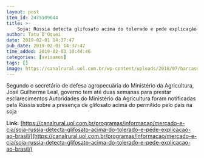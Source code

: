 ```yaml
---
layout: post
item_id: 2475109644
title: >-
    Soja: Rússia detecta glifosato acima do tolerado e pede explicação ao Brasil
author: Tatu D'Oquei
date: 2019-02-01 14:37:47
pub_date: 2019-02-01 14:37:47
time_added: 2019-02-03 10:44:46
categories: [avisamos]
tags: []
image: https://canalrural.uol.com.br/wp-content/uploads/2018/07/barcasoja.jpg
---
```


Segundo o secretário de defesa agropecuária do Ministério da Agricultura, José Guilherme Leal, governo tem até duas semanas para prestar esclarecimentos Autoridades do Ministério da Agricultura foram notificadas pela Rússia sobre a presença de glifosato acima do permitido pelo país na soja

**Link:** [https://canalrural.uol.com.br/programas/informacao/mercado-e-cia/soja-russia-detecta-glifosato-acima-do-tolerado-e-pede-explicacao-ao-brasil/](https://canalrural.uol.com.br/programas/informacao/mercado-e-cia/soja-russia-detecta-glifosato-acima-do-tolerado-e-pede-explicacao-ao-brasil/)

